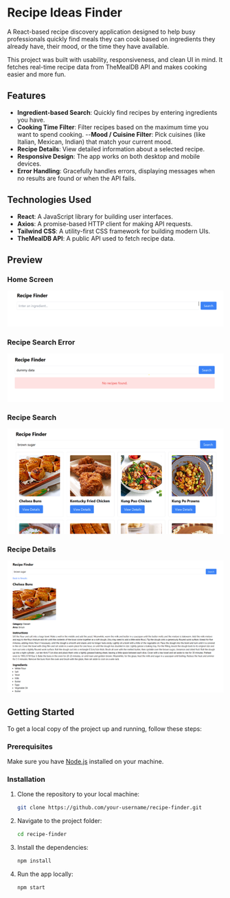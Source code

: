 # Recipe Ideas Finder

A React-based recipe discovery application designed to help busy professionals quickly find meals they can cook based on ingredients they already have, their mood, or the time they have available.

This project was built with usability, responsiveness, and clean UI in mind. It fetches real-time recipe data from TheMealDB API
 and makes cooking easier and more fun.
 
## Features

- **Ingredient-based Search**: Quickly find recipes by entering ingredients you have.
- **Cooking Time Filter**: Filter recipes based on the maximum time you want to spend cooking.
--**Mood / Cuisine Filter**: Pick cuisines (like Italian, Mexican, Indian) that match your current mood.
- **Recipe Details**: View detailed information about a selected recipe.
- **Responsive Design**: The app works on both desktop and mobile devices.
- **Error Handling**: Gracefully handles errors, displaying messages when no results are found or when the API fails.


## Technologies Used

- **React**: A JavaScript library for building user interfaces.
- **Axios**: A promise-based HTTP client for making API requests.
- **Tailwind CSS**: A utility-first CSS framework for building modern UIs.
- **TheMealDB API**: A public API used to fetch recipe data.

## Preview 

### Home Screen
![Home Screen](src/assets/image.png)

### Recipe Search Error
![Recipe Search](src/assets/image2.png)

### Recipe Search
![Recipe Search](src/assets/image3.png)

### Recipe Details

![Recipe Search](src/assets/image4.png)

## Getting Started

To get a local copy of the project up and running, follow these steps:

### Prerequisites

Make sure you have [Node.js](https://nodejs.org/) installed on your machine.

### Installation

1. Clone the repository to your local machine:
    ```bash
    git clone https://github.com/your-username/recipe-finder.git
    ```

2. Navigate to the project folder:
    ```bash
    cd recipe-finder
    ```

3. Install the dependencies:
    ```bash
    npm install
    ```

4. Run the app locally:
    ```bash
    npm start
    ```


